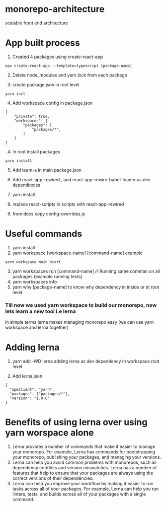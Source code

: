 # monorepo-architecture

scalable front end architecture

# App built process

1. Created 4 packages using create-react-app

```
npx create-react-app --template=typescript [package-name]
```

2. Delete node_modules and yarn.lock from each package

3. create package.json in root level

```
yarn init
```

4. Add workspace config in package.json

```
{
    "private": true,
    "workspaces": {
        "packages": [
            "packages/*",
        ]
    }
}
```

4. in root install packages

```
yarn install
```

5. Add team-a in main package.json
6. Add react-app-rewired , and react-app-rewire-babel-loader as dev dependincies
7. yarn install
8. replace react-scripts in scripts with react-app-rewired

9. from docs copy config-overrides.js

# Useful commands

1. yarn install
2. yarn workspace [workspace-name] [command-name]
   example

```
yarn workspace main start
```

3. yarn workspaces run [command-name]
   // Running same comman on all packages (example running tests)
4. yarn workspaces info
5. yarn why [package-name]
   to know why dependency in inside or at root level

### Till now we used yarn workspace to build our monorepo, now lets learn a new tool i.e lerna

in simple terms lerna makes managing monorepo easy (we can use yarn workspace and lerna together)

# Adding lerna

1. yarn add -WD lerna
   adding lerna as dev dependency in workspace root level

2. Add lerna.json

```
{
  "npmClient": "yarn",
  "packages": ["packages/*"],
  "version": "1.0.0"
}

```

# Benefits of using lerna over using yarn worspace alone

1. Lerna provides a number of commands that make it easier to manage your monorepo. For example, Lerna has commands for bootstrapping your monorepo, publishing your packages, and managing your versions.
2. Lerna can help you avoid common problems with monorepos, such as dependency conflicts and version mismatches. Lerna has a number of features that help to ensure that your packages are always using the correct versions of their dependencies.
3. Lerna can help you improve your workflow by making it easier to run tasks across all of your packages. For example, Lerna can help you run linters, tests, and builds across all of your packages with a single command.
